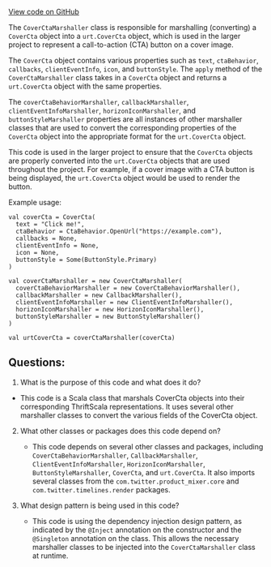 [View code on GitHub](https://github.com/misbahsy/the-algorithm/product-mixer/core/src/main/scala/com/twitter/product_mixer/core/functional_component/marshaller/response/urt/cover/CoverCtaMarshaller.scala)

The `CoverCtaMarshaller` class is responsible for marshalling (converting) a `CoverCta` object into a `urt.CoverCta` object, which is used in the larger project to represent a call-to-action (CTA) button on a cover image. 

The `CoverCta` object contains various properties such as `text`, `ctaBehavior`, `callbacks`, `clientEventInfo`, `icon`, and `buttonStyle`. The `apply` method of the `CoverCtaMarshaller` class takes in a `CoverCta` object and returns a `urt.CoverCta` object with the same properties. 

The `coverCtaBehaviorMarshaller`, `callbackMarshaller`, `clientEventInfoMarshaller`, `horizonIconMarshaller`, and `buttonStyleMarshaller` properties are all instances of other marshaller classes that are used to convert the corresponding properties of the `CoverCta` object into the appropriate format for the `urt.CoverCta` object. 

This code is used in the larger project to ensure that the `CoverCta` objects are properly converted into the `urt.CoverCta` objects that are used throughout the project. For example, if a cover image with a CTA button is being displayed, the `urt.CoverCta` object would be used to render the button. 

Example usage:
```
val coverCta = CoverCta(
  text = "Click me!",
  ctaBehavior = CtaBehavior.OpenUrl("https://example.com"),
  callbacks = None,
  clientEventInfo = None,
  icon = None,
  buttonStyle = Some(ButtonStyle.Primary)
)

val coverCtaMarshaller = new CoverCtaMarshaller(
  coverCtaBehaviorMarshaller = new CoverCtaBehaviorMarshaller(),
  callbackMarshaller = new CallbackMarshaller(),
  clientEventInfoMarshaller = new ClientEventInfoMarshaller(),
  horizonIconMarshaller = new HorizonIconMarshaller(),
  buttonStyleMarshaller = new ButtonStyleMarshaller()
)

val urtCoverCta = coverCtaMarshaller(coverCta)
```
## Questions: 
 1. What is the purpose of this code and what does it do?
   - This code is a Scala class that marshals CoverCta objects into their corresponding ThriftScala representations. It uses several other marshaller classes to convert the various fields of the CoverCta object.
   
2. What other classes or packages does this code depend on?
   - This code depends on several other classes and packages, including `CoverCtaBehaviorMarshaller`, `CallbackMarshaller`, `ClientEventInfoMarshaller`, `HorizonIconMarshaller`, `ButtonStyleMarshaller`, `CoverCta`, and `urt.CoverCta`. It also imports several classes from the `com.twitter.product_mixer.core` and `com.twitter.timelines.render` packages.
   
3. What design pattern is being used in this code?
   - This code is using the dependency injection design pattern, as indicated by the `@Inject` annotation on the constructor and the `@Singleton` annotation on the class. This allows the necessary marshaller classes to be injected into the `CoverCtaMarshaller` class at runtime.